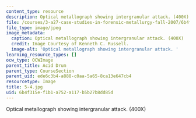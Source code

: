 ```yaml
---
content_type: resource
description: Optical metallograph showing intergranular attack. (400X)
file: /courses/3-a27-case-studies-in-forensic-metallurgy-fall-2007/6b4f315ef1b1a752a117b5b27b8dd85d_5-4.jpg
file_type: image/jpeg
image_metadata:
  caption: Optical metallograph showing intergranular attack. (400X)
  credit: Image Courtesy of Kenneth C. Russell.
  image-alt: 'Optical metallograph showing intergranular attack. '
learning_resource_types: []
ocw_type: OCWImage
parent_title: Acid Drum
parent_type: CourseSection
parent_uid: ede6c3b4-a888-c0aa-5a65-8ca13e647cb4
resourcetype: Image
title: 5-4.jpg
uid: 6b4f315e-f1b1-a752-a117-b5b27b8dd85d
---
```

Optical metallograph showing intergranular attack. (400X)

